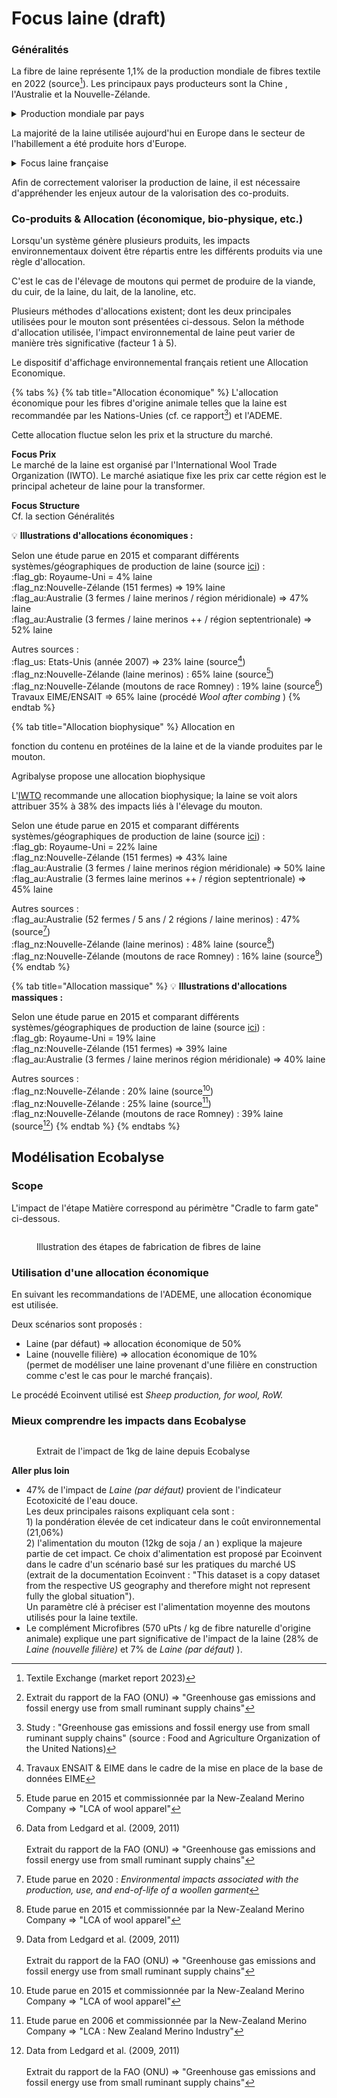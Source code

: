 # Focus laine (draft)

### Généralités

La fibre de laine représente 1,1% de la production mondiale de fibres textile en 2022 (source[^1]). Les principaux pays producteurs sont la Chine , l'Australie et la Nouvelle-Zélande.

<details>

<summary>Production mondiale par pays</summary>

![](<../../../.gitbook/assets/image (1) (1).png>)

**Vision détaillée (par type d'élevage et de débouchés) en 2011  (**[**source**](#user-content-fn-2)[^2]**)**

![](<../../../.gitbook/assets/image (87).png>)

</details>

La majorité de la laine utilisée aujourd'hui en Europe dans le secteur de l'habillement a été produite hors d'Europe.&#x20;

<details>

<summary>Focus laine française </summary>

La production française de moutons est majoritairement destinée à la production de viande et de lait. Ainsi, la production de laine n'est pas valorisée (1 kg de laine se vend quelques dizaines de centimes ne couvrant pas les frais de tonte autour de 1,5€ par mouton).&#x20;

Cet état de fait fait notamment suite à la désindustrialisation du secteur depuis les années 80 (à l'époque une filière existait dans le Tarn et le Nord principalement).  Les éleveurs se sont alors progressivement tournés depuis vers des races produisant principalement de la viande ou du lait.&#x20;

Cependant, différentes initiatives récentes participent à remonter une filière lainière destinée aux textiles d'habillement (cf. par exemple [LainesPaysannes](https://laines-paysannes.fr/) et [Collectif Tricolore](https://www.collectiftricolor.org/)).&#x20;

</details>

Afin de correctement valoriser la production de laine, il est nécessaire d'appréhender les enjeux autour de la valorisation des co-produits.

### Co-produits & Allocation (économique, bio-physique, etc.)

Lorsqu'un système génère plusieurs produits, les impacts environnementaux doivent être répartis entre les différents produits via une règle d'allocation.&#x20;

C'est le cas de l'élevage de moutons qui permet de produire de la viande, du cuir, de la laine, du lait, de la lanoline, etc.&#x20;

Plusieurs méthodes d'allocations existent; dont les deux principales utilisées pour le mouton sont présentées ci-dessous.  Selon la méthode d'allocation utilisée, l'impact environnemental de laine peut varier de manière très significative (facteur 1 à 5).

Le dispositif d'affichage environnemental français retient une Allocation Economique.

{% tabs %}
{% tab title="Allocation économique" %}
L'allocation économique pour les fibres d'origine animale telles que la laine est recommandée par les Nations-Unies (cf. ce rapport[^3]) et l'ADEME.

Cette allocation fluctue selon les prix et la structure du marché.&#x20;

**Focus Prix** \
Le marché de la laine est organisé par l'International Wool Trade Organization (IWTO). Le marché asiatique fixe les prix car cette région est le principal acheteur de laine pour la transformer.&#x20;

**Focus Structure**\
Cf. la section Généralités

:bulb: **Illustrations d'allocations économiques :**&#x20;

Selon une étude parue en 2015 et comparant différents systèmes/géographiques de production de laine (source [ici](https://link.springer.com/article/10.1007/s11367-015-0849-z)) : \
:flag\_gb: Royaume-Uni = 4% laine\
:flag\_nz:Nouvelle-Zélande (151 fermes) => 19% laine\
:flag\_au:Australie (3 fermes / laine merinos / région méridionale) => 47% laine\
:flag\_au:Australie (3 fermes / laine merinos ++ / région septentrionale) => 52% laine

Autres sources : \
:flag\_us: Etats-Unis (année 2007) => 23% laine (source[^4]) \
:flag\_nz:Nouvelle-Zélande (laine merinos) : 65% laine (source[^5])\
:flag\_nz:Nouvelle-Zélande (moutons de race Romney) : 19% laine (source[^6])\
Travaux EIME/ENSAIT => 65% laine (procédé _Wool after combing_ )
{% endtab %}

{% tab title="Allocation biophysique" %}
Allocation en&#x20;

fonction du contenu en protéines de la laine et de la viande produites par le mouton.&#x20;

Agribalyse propose une allocation biophysique&#x20;

L'[IWTO](https://iwto.org/) recommande une allocation biophysique; la laine se voit alors attribuer 35% à 38% des impacts liés à l'élevage du mouton.&#x20;

Selon une étude parue en 2015 et comparant différents systèmes/géographiques de production de laine (source [ici](https://link.springer.com/article/10.1007/s11367-015-0849-z)) : \
:flag\_gb: Royaume-Uni = 22% laine\
:flag\_nz:Nouvelle-Zélande (151 fermes) => 43% laine\
:flag\_au:Australie (3 fermes / laine merinos région méridionale) => 50% laine\
:flag\_au:Australie (3 fermes laine merinos ++ / région septentrionale) => 45% laine

Autres sources : \
:flag\_au:Australie (52 fermes / 5 ans / 2 régions / laine merinos) : 47% (source[^7]) \
:flag\_nz:Nouvelle-Zélande (laine merinos) : 48% laine (source[^8])\
:flag\_nz:Nouvelle-Zélande (moutons de race Romney) : 16% laine (source[^9])
{% endtab %}

{% tab title="Allocation massique" %}
:bulb: **Illustrations d'allocations massiques :**&#x20;

Selon une étude parue en 2015 et comparant différents systèmes/géographiques de production de laine (source [i](https://link.springer.com/article/10.1007/s11367-015-0849-z)[ci](https://link.springer.com/article/10.1007/s11367-015-0849-z)) : \
:flag\_gb: Royaume-Uni = 19% laine \
:flag\_nz:Nouvelle-Zélande (151 fermes) => 39% laine\
:flag\_au:Australie (3 fermes / laine merinos région méridionale) => 40% laine &#x20;

Autres sources : \
:flag\_nz:Nouvelle-Zélande : 20% laine (source[^10])\
:flag\_nz:Nouvelle-Zélande : 25% laine (source[^11])\
:flag\_nz:Nouvelle-Zélande (moutons de race Romney) : 39% laine (source[^12])
{% endtab %}
{% endtabs %}



## Modélisation Ecobalyse

### Scope&#x20;

L'impact de l'étape Matière correspond au périmètre "Cradle to farm gate" ci-dessous. &#x20;

<figure><img src="../../../.gitbook/assets/image (86).png" alt=""><figcaption><p>Illustration des étapes de fabrication de fibres de laine</p></figcaption></figure>

### Utilisation d'une allocation économique

En suivant les recommandations de l'ADEME, une allocation économique est utilisée.

Deux scénarios sont proposés :&#x20;

* Laine (par défaut) => allocation économique de 50% &#x20;
* Laine (nouvelle filière) => allocation économique de 10% \
  (permet de modéliser une laine provenant d'une filière en construction comme c'est le cas pour le marché français).&#x20;

Le procédé Ecoinvent utilisé est _Sheep production, for wool, RoW._&#x20;

### Mieux comprendre les impacts dans Ecobalyse

<figure><img src="../../../.gitbook/assets/image (2).png" alt=""><figcaption><p>Extrait de l'impact de 1kg de laine depuis Ecobalyse </p></figcaption></figure>

**Aller plus loin**

* 47% de l'impact de _Laine (par défaut)_ provient de l'indicateur Ecotoxicité de l'eau douce.\
  Les deux principales raisons expliquant cela sont : \
  1\) la pondération élevée de cet indicateur dans le coût environnemental (21,06%)\
  2\) l'alimentation du mouton (12kg de soja / an ) explique la majeure partie de cet impact. Ce choix d'alimentation est proposé par Ecoinvent dans le cadre d'un scénario basé sur les pratiques du marché US (extrait de la documentation Ecoinvent : "This dataset is a copy dataset from the respective US geography and therefore might not represent fully the global situation"). \
  Un paramètre clé à préciser est l'alimentation moyenne des moutons utilisés pour la laine textile.
* Le complément Microfibres (570 uPts / kg de fibre naturelle d'origine animale) explique une part significative de l'impact de la laine (28% de _Laine (nouvelle filière)_ et 7% de _Laine (par défaut)_ ).&#x20;

[^1]: Textile Exchange (market report 2023)

[^2]: Extrait du rapport de la FAO (ONU) => "Greenhouse gas emissions and fossil energy use from small ruminant supply chains"

[^3]: Study : "Greenhouse gas emissions and fossil energy use from small ruminant supply chains" (source : Food and Agriculture Organization of the United Nations)

[^4]: Travaux ENSAIT & EIME dans le cadre de la mise en place de la base de données EIME

[^5]: Etude parue en 2015 et commissionnée par la New-Zealand Merino Company => "LCA of wool apparel"

[^6]: Data from Ledgard et al. (2009, 2011)\
    \
    Extrait du rapport de la FAO (ONU) => "Greenhouse gas emissions and fossil energy use from small ruminant supply chains"

[^7]: Etude parue en 2020 : _Environmental impacts associated with the production, use, and end-of-life of a woollen garment_

[^8]: Etude parue en 2015 et commissionnée par la New-Zealand Merino Company => "LCA of wool apparel"

[^9]: Data from Ledgard et al. (2009, 2011)\
    \
    Extrait du rapport de la FAO (ONU) => "Greenhouse gas emissions and fossil energy use from small ruminant supply chains"

[^10]: Etude parue en 2015 et commissionnée par la New-Zealand Merino Company => "LCA of wool apparel"

[^11]: Etude parue en 2006 et commissionnée par la New-Zealand Merino Company => "LCA : New Zealand Merino Industry"

[^12]: Data from Ledgard et al. (2009, 2011)\
    \
    Extrait du rapport de la FAO (ONU) => "Greenhouse gas emissions and fossil energy use from small ruminant supply chains"
